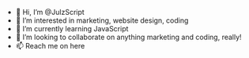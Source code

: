 - 👋 Hi, I’m @JulzScript
- 👀 I’m interested in marketing, website design, coding
- 🌱 I’m currently learning JavaScript
- 💞️ I’m looking to collaborate on anything marketing and coding, really!
- 📫 Reach me on here

<!---
JulzScript/JulzScript is a ✨ special ✨ repository because its `README.md` (this file) appears on your GitHub profile.
You can click the Preview link to take a look at your changes.
--->
